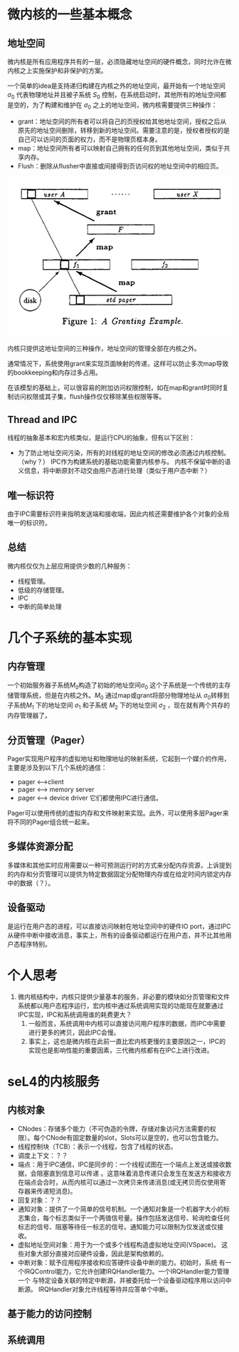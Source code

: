 # 微内核的一些基本概念

## 地址空间
微内核是所有应用程序共有的一层，必须隐藏地址空间的硬件概念，同时允许在微内核之上实施保护和非保护的方案。

一个简单的idea是支持递归构建在内核之外的地址空间，最开始有一个地址空间 $\sigma_0$ 代表物理地址并且被子系统 $S_0$ 控制，在系统启动时，其他所有的地址空间都是空的，为了构建和维护在 $\sigma_0$ 之上的地址空间，微内核需要提供三种操作：
- grant：地址空间的所有者可以将自己的页授权给其他地址空间，授权之后从原先的地址空间删除，转移到新的地址空间。需要注意的是，授权者授权的是自己可以访问的页面的权力，而不是物理页框本身。
- map：地址空间所有者可以映射自己拥有的任何页到其他地址空间，类似于共享内存。
- Flush：删除从flusher中直接或间接得到页访问权的地址空间中的相应页。

![](../image/Pasted-image-20221020101914.png)

内核只提供这地址空间的三种操作，地址空间的管理全部在内核之外。

通常情况下，系统使用grant来实现页面映射的传递，这样可以防止多次map导致的bookkeeping和内存过多占用。

在该模型的基础上，可以很容易的附加访问权限控制，如在map和grant时同时复制访问权限或其子集，flush操作仅仅移除某些权限等等。

## Thread and IPC
线程的抽象基本和宏内核类似，是运行CPU的抽象，但有以下区别：
- 为了防止地址空间污染，所有的对线程的地址空间的修改必须通过内核控制。（why？）
IPC作为构建系统的基础功能需要内核参与。
内核不保留中断的语义信息，将中断原封不动交由用户态进行处理（类似于用户态中断？）

## 唯一标识符
由于IPC需要标识符来指明发送端和接收端，因此内核还需要维护各个对象的全局唯一的标识符。

## 总结
微内核仅仅为上层应用提供少数的几种服务：
- 线程管理。
- 低级的存储管理。
- IPC
- 中断的简单处理

# 几个子系统的基本实现

## 内存管理

一个初始服务器子系统$M_0$构造了初始的地址空间$\sigma_0$ 这个子系统是一个传统的主存储管理系统，但是在内核之外。$M_0$ 通过map或grant将部分物理地址从 $\sigma_0$转移到子系统$M_1$ 下的地址空间 $\sigma_1$ 和子系统 $M_2$ 下的地址空间 $\sigma_2$ ，现在就有两个共存的内存管理器了。

## 分页管理（Pager）

Pager实现用户程序的虚拟地址和物理地址的映射系统，它起到一个媒介的作用，主要是涉及到以下几个系统的通信：
- pager <-->client
- pager <--> memory server
- pager <--> device driver
它们都使用IPC进行通信。

Pager可以使用传统的虚拟内存和文件映射来实现。此外，可以使用多层Pager来将不同的Pager组合统一起来。

## 多媒体资源分配

多媒体和其他实时应用需要以一种可预测运行时的方式来分配内存资源，上诉提到的内存和分页管理可以提供为特定数据固定分配物理内存或在给定时间内锁定内存中的数据（？）。

## 设备驱动

是运行在用户态的进程，可以直接访问映射在地址空间中的硬件IO port，通过IPC从硬件中断中接收消息，事实上，所有的设备驱动都运行在用户态，并不比其他用户态程序特别。

# 个人思考
1. 微内核结构中，内核只提供少量基本的服务，非必要的模块如分页管理和文件系统都以用户态程序运行，宏内核中通过系统调用实现的功能现在就要通过IPC实现，IPC和系统调用谁的耗费更大？
	1. 一般而言，系统调用中内核可以直接访问用户程序的数据，而IPC中需要进行更多的拷贝，因此IPC会慢。
	2. 事实上，这也是微内核在此前一直比宏内核更慢的主要原因之一，IPC的实现也是影响性能的重要因素，三代微内核都有在IPC上进行改进。


# seL4的内核服务
## 内核对象
- CNodes：存储多个能力（不可伪造的令牌，存储对象访问方法需要的权限）。每个CNode有固定数量的slot，Slots可以是空的，也可以包含能力。
- 线程控制块（TCB）：表示一个线程，包含了线程的状态。
- 调度上下文：？？
- 端点：用于IPC通信，IPC是同步的：⼀个线程试图在⼀个端点上发送或接收数据，会阻塞直到信息可以传递 。这意味着消息传递只会发⽣在发送⽅和接收⽅在端点会合时，从⽽内核可以通过⼀次拷⻉来传递消息(或⽆拷⻉⽽仅使⽤寄存器来传递短消息)。
- 回复对象：？？
- 通知对象：提供了⼀个简单的信号机制。⼀个通知对象是⼀个机器字⼤⼩的标志集合，每个标志类似于⼀个两值信号量。操作包括发送信号、轮询检查任何标志的信号、阻塞等待任⼀标志的信号。通知能⼒可以限制为仅发送或仅接收。
- 虚拟地址空间对象：⽤于为⼀个或多个线程构造虚拟地址空间(VSpace)。 这些对象⼤部分直接对应硬件设备，因此是架构依赖的。
- 中断对象：赋予应⽤程序接收和应答硬件设备中断的能⼒。初始时，系统 有⼀个IRQControl能⼒，它允许创建IRQHandler能⼒。⼀个IRQHandler能⼒管理⼀个 与特定设备关联的特定中断源，并被委托给⼀个设备驱动程序⽤以访问中断源。 IRQHandler对象允许线程等待并应答单个中断。

## 基于能力的访问控制

## 系统调用

